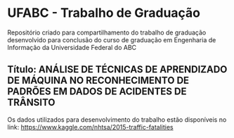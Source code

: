 # UFABC - Trabalho de Graduação

Repositório criado para compartilhamento do trabalho de graduação desenvolvido para conclusão do curso de graduação em Engenharia de Informação da Universidade Federal do ABC

## Título: ANÁLISE DE TÉCNICAS DE APRENDIZADO DE MÁQUINA NO RECONHECIMENTO DE PADRÕES EM DADOS DE ACIDENTES DE TRÂNSITO

Os dados utilizados para desenvolvimento do trabalho estão disponíveis no link:
  https://www.kaggle.com/nhtsa/2015-traffic-fatalities
